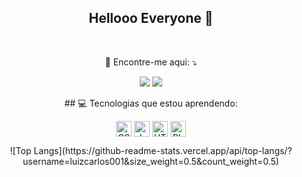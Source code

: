 <span align="center">

##  Hellooo Everyone 👋 

</span>

<br>

<p align="center">
  💌 Encontre-me aqui: ⤵️
</p>

<p align="center">
  <a href="https://www.instagram.com/error418.code/" alt="Instagram">
  <img src="https://img.shields.io/badge/-Instagram-DF0174?style=for-the-badge&logo=instagram&logoColor=white&link=https://www.instagram.com/luigui_carlos/"/></a>
  
  <a href="https://www.linkedin.com/in/kakacordovil/" alt="Linkedin">
  <img src="https://img.shields.io/badge/-Linkedin-0e76a8?style=for-the-badge&logo=Linkedin&logoColor=white&link=https://www.linkedin.com/in/luizcarlosgomesjr/" /></a>
</p>  

<p align="center">
## 💻 Tecnologias que estou aprendendo:
</p>

<p align="center">
  
 <img align="center" alt="CSS" src="https://img.shields.io/badge/CSS-239120?&style=for-the-badge&logo=css3&logoColor=white" height="25"/>
  <img align="center" alt="Javascript" src="https://img.shields.io/badge/JavaScript-F7DF1E?style=for-the-badge&logo=javascript&logoColor=black" height="25"/>
 <img align="center" alt="HTML" src="https://img.shields.io/badge/HTML-239120?style=for-the-badge&logo=html5&logoColor=white" height="25"/>
  <img align="center" alt="Phyton" src="https://img.shields.io/badge/Python-3776AB?style=for-the-badge&logo=python&logoColor=white" height="25"/>
  
<p align="center">
![Top Langs](https://github-readme-stats.vercel.app/api/top-langs/?username=luizcarlos001&size_weight=0.5&count_weight=0.5)
</p>
<!--
**kakacordovil/kakacordovil** is a ✨ _special_ ✨ repository because its `README.md` (this file) appears on your GitHub profile.

Here are some ideas to get you started:

- 🔭 I’m currently working on ...
- 🌱 I’m currently learning ...
- 👯 I’m looking to collaborate on ...
- 🤔 I’m looking for help with ...
- 💬 Ask me about ...
- 📫 How to reach me: ...
- 😄 Pronouns: ...
- ⚡ Fun fact: ...
-->
